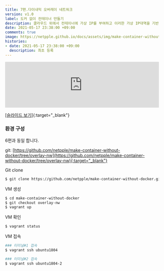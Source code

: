 ```yaml
---
title: 7편.다이내믹 오버레이 네트워크
version: v1.0
label: 도커 없이 컨테이너 만들기
description: 클라우드 위에서 컨테이너에 가상 IP를 부여하고 이러한 가상 IP대역을 기반으로 컨테이너 간에 통신이 어떻게 가능한 것일까요? 동적으로 오버레이 네트워크를 구성해 봅니다. 지난 시간 가상IP 대역을 기반으로 서로 다른 물리노드 간의 통신을 가능하기 위하여 가상 디바이스를 생성하고 ARP cache와 Bridge FDB 정보를 입력해주고, vxlan 기반의 UDP encapsulation과 터널링을 통하여 가상디바이스의 L2정보를 목적지 노드로 전송하여 통신이 되는 것을 확인하였습니다. 이에 대한 내용을 바탕으로 가상네트워크를 추가하고 통신할 때  커널 이벤트를 캐치하여 동적으로 arp, fdb 갱신처리하여 컨테이너 간에 통신이 가능하도록 구성해 봅니다.      
date: 2021-05-17 23:38:00 +09:00
comments: true
image: https://netpple.github.io/docs/assets/img/make-container-without-docker-intro-7.png
histories:
- date: 2021-05-17 23:38:00 +09:00
  description: 최초 등록
---
```

<div class="responsive-wrap">
  <iframe src="https://docs.google.com/presentation/d/e/2PACX-1vSEBNIx-9qSsQk43CVTnSYDIZn2_6aznVIOWi0yibWF_FDqKdzQR0brKN6BuzM7SMmpaC4hJLNtGttt/embed?start=false&loop=false&delayms=3000" frameborder="0" width="100%" allowfullscreen="true" mozallowfullscreen="true" webkitallowfullscreen="true"></iframe>
</div>

[[슬라이드 보기]](https://docs.google.com/presentation/d/10TCStiRnnvF-IBCGx7hNB4na5YI-CSmxWB6HpG9HCrc/edit?usp=sharing){:target="_blank"}

### 환경 구성  

6편과 동일 합니다.   

git: [https://github.com/netpple/make-container-without-docker/tree/overlay-nw](https://github.com/netpple/make-container-without-docker/tree/overlay-nw){:target="_blank"}

Git clone
```bash
$ git clone https://github.com/netpple/make-container-without-docker.git
```

VM 생성
```bash
$ cd make-container-without-docker
$ git checkout overlay-nw
$ vagrant up
```

VM 확인
```bash
$ vagrant status
```

VM 접속
```bash
### 터미널#1 접속
$ vagrant ssh ubuntu1804

### 터미널#2 접속
$ vagrant ssh ubuntu1804-2

```